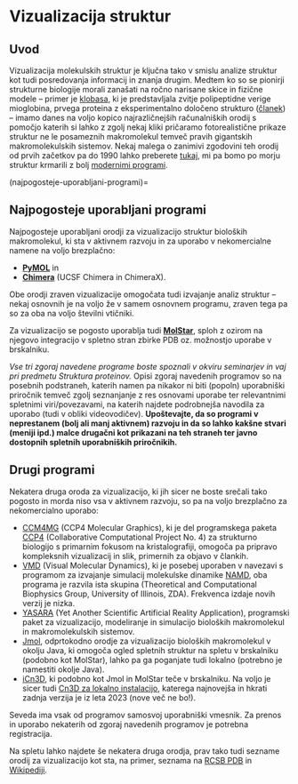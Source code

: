 # Vizualizacija struktur

## Uvod

Vizualizacija molekulskih struktur je ključna tako v smislu analize struktur kot tudi posredovanja informacij in znanja drugim. Medtem ko so se pionirji strukturne biologije morali zanašati na ročno narisane skice in fizične modele – primer je [klobasa](https://doi.org/10.1002/pro.3417), ki je predstavljala zvitje polipeptidne verige mioglobina, prvega proteina z eksperimentalno določeno strukturo ([članek](https://doi.org/10.1038/181662a0)) – imamo danes na voljo kopico najrazličnejših računalniških orodij s pomočjo katerih si lahko z zgolj nekaj kliki pričaramo fotorealistične prikaze struktur ne le posameznih makromolekul temveč pravih gigantskih makromolekulskih sistemov. Nekaj malega o zanimivi zgodovini teh orodij od prvih začetkov pa do 1990 lahko preberete [tukaj](https://www.umass.edu/microbio/rasmol/history.htm), mi pa bomo po morju struktur krmarili z bolj [modernimi programi](najpogosteje-uporabljani-programi).

(najpogosteje-uporabljani-programi)=
## Najpogosteje uporabljani programi

Najpogosteje uporabljani orodji za vizualizacijo struktur bioloških makromolekul, ki sta v aktivnem razvoju in za uporabo v nekomercialne namene na voljo brezplačno:
- [**PyMOL**](pymol) in
- [**Chimera**](chimera) (UCSF Chimera in ChimeraX).

Obe orodji zraven vizualizacije omogočata tudi izvajanje analiz struktur – nekaj osnovnih je na voljo že v samem osnovnem programu, zraven tega pa so za oba na voljo številni vtičniki.

Za vizualizacijo se pogosto uporablja tudi [**MolStar**](molstar), sploh z ozirom na njegovo integracijo v spletno stran zbirke PDB oz. možnostjo uporabe v brskalniku.

*Vse tri zgoraj navedene programe boste spoznali v okviru seminarjev in vaj pri predmetu Struktura proteinov.* Opisi zgoraj navedenih programov so na posebnih podstraneh, katerih namen pa nikakor ni biti (popoln) uporabniški priročnik temveč zgolj seznanjanje z res osnovami uporabe ter relevantnimi spletnimi viri/povezavami, na katerih najdete podrobnejša navodila za uporabo (tudi v obliki videovodičev). **Upoštevajte, da so programi v neprestanem (bolj ali manj aktivnem) razvoju in da so lahko kakšne stvari (meniji ipd.) malce drugačni kot prikazani na teh straneh ter javno dostopnih spletnih uporabniških priročnikih.**

## Drugi programi

Nekatera druga oroda za vizualizacijo, ki jih sicer ne boste srečali tako pogosto in morda niso vsa v aktivnem razvoju, so pa na voljo brezplačno za nekomercialno uporabo:
- [CCM4MG](https://www.ccp4.ac.uk/MG/) (CCP4 Molecular Graphics), ki je del programskega paketa [CCP4](https://www.ccp4.ac.uk/) (Collaborative Computational Project No. 4) za strukturno biologijo s primarnim fokusom na kristalografiji, omogoča pa pripravo kompleksnih vizualizacij in slik, primernih za objavo v člankih. 
- [VMD](https://www.ks.uiuc.edu/Research/vmd/) (Visual Molecular Dynamics), ki je posebej uporaben v navezavi s programom za izvajanje simulacij molekulske dinamike [NAMD](https://www.ks.uiuc.edu/Research/namd/), oba programa je razvila ista skupina (Theoretical and Computational Biophysics Group, University of Illinois, ZDA). Frekvenca izdaje novih verzij je nizka.
- [YASARA](http://www.yasara.org/) (Yet Another Scientific Artificial Reality Application), programski paket za vizualizacijo, modeliranje in simulacijo bioloških makromolekul in makromolekulskih sistemov.
- [Jmol](https://jmol.sourceforge.net/), odprtokodno orodje za vizualizacijo bioloških makromolekul v okolju Java, ki omogoča ogled spletnih struktur na spletu v brskalniku (podobno kot MolStar), lahko pa ga poganjate tudi lokalno (potrebno je namestiti okolje Java).
- [iCn3D](https://structure.ncbi.nlm.nih.gov/Structure/icn3d/), ki podobno kot Jmol in MolStar teče v brskalniku. Na voljo je sicer tudi [Cn3D za lokalno instalacijo](https://www.ncbi.nlm.nih.gov/Structure/CN3D/cn3d.shtml), katerega najnovejša in hkrati zadnja verzija je iz leta 2023 (nove več ne bo!).

Seveda ima vsak od programov samosvoj uporabniški vmesnik. Za prenos in uporabo nekaterih od zgoraj navedenih programov je potrebna registracija.

Na spletu lahko najdete še nekatera druga orodja, prav tako tudi sezname orodij za vizualizacijo kot sta, na primer, seznama na [RCSB PDB](https://www.rcsb.org/docs/additional-resources/molecular-graphics-software) in [Wikipediji](https://en.wikipedia.org/wiki/List_of_molecular_graphics_systems).

